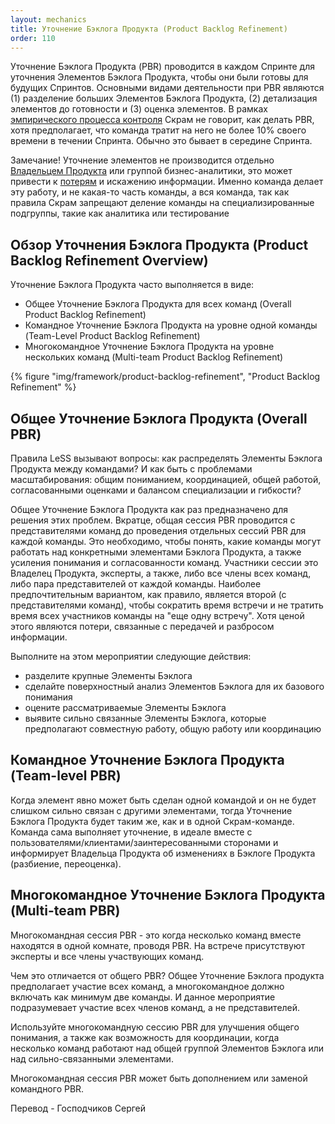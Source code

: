 ```yaml
---
layout: mechanics
title: Уточнение Бэклога Продукта (Product Backlog Refinement)
order: 110
---
```


Уточнение Бэклога Продукта (PBR) проводится в каждом Спринте для  уточнения Элементов Бэклога Продукта, чтобы они были готовы для будущих Спринтов. Основными видами деятельности при PBR являются (1) разделение больших Элементов Бэклога Продукта, (2) детализация элементов до готовности и (3) оценка элементов. В рамках [эмпирического процесса контроля](../principles/empirical-process-control.html) Скрам не говорит, как делать PBR, хотя предполагает, что команда тратит на него не более 10% своего времени в течении Спринта. Обычно это бывает в середине Спринта.

Замечание! Уточнение элементов не производится отдельно [Владельцем Продукта](product-owner.html) или группой бизнес-аналитики, это может привести к [потерям](../principles/lean-thinking.html) и искажению информации. Именно команда делает эту работу, и не какая-то часть команды, а вся команда, так как правила Скрам запрещают деление команды на специализированные подгруппы, такие как аналитика или тестирование

## Обзор Уточнения Бэклога Продукта (Product Backlog Refinement Overview)

Уточнение Бэклога Продукта часто выполняется в виде:

* Общее Уточнение Бэклога Продукта для всех команд (Overall Product Backlog Refinement)
* Командное Уточнение Бэклога Продукта на уровне одной команды (Team-Level Product Backlog Refinement)
* Многокомандное Уточнение Бэклога Продукта на уровне нескольких команд (Multi-team Product Backlog Refinement)

<div>
  {% figure "img/framework/product-backlog-refinement", "Product Backlog Refinement" %}
</div>

## Общее Уточнение Бэклога Продукта (Overall PBR)

Правила LeSS вызывают вопросы: как распределять Элементы Бэклога Продукта между командами? И как быть с проблемами масштабирования: общим пониманием, координацией, общей работой, согласованными оценками и балансом специализации и гибкости?

Общее Уточнение Бэклога Продукта как раз предназначено для решения этих проблем. Вкратце, общая сессия PBR проводится с представителями команд до проведения отдельных сессий PBR для каждой команды. Это необходимо, чтобы понять, какие команды могут работать над конкретными элементами Бэклога Продукта, а также усиления понимания и согласованности команд. Участники сессии это Владелец Продукта, эксперты, а также, либо все члены всех команд, либо пара представителей от каждой команды. Наиболее предпочтительным вариантом, как правило, является второй (с представителями команд), чтобы сократить время встречи и не тратить время всех участников команды на "еще одну встречу". Хотя ценой этого являются потери, связанные с передачей и разбросом информации.

Выполните на этом мероприятии следующие действия:

* разделите крупные Элементы Бэклога
* сделайте поверхностный анализ Элементов Бэклога для их базового понимания
* оцените рассматриваемые Элементы Бэклога
* выявите сильно связанные Элементы Бэклога, которые предполагают совместную работу, общую работу или координацию

## Командное Уточнение Бэклога Продукта (Team-level PBR)

Когда элемент явно может быть сделан одной командой и он не будет слишком сильно связан с другими элементами, тогда Уточнение Бэклога Продукта будет таким же, как и в одной Скрам-команде. Команда сама выполняет уточнение, в идеале вместе с пользователями/клиентами/заинтересованными сторонами и информирует Владельца Продукта об изменениях в Бэклоге Продукта (разбиение, переоценка).

## Многокомандное Уточнение Бэклога Продукта (Multi-team PBR)

Многокомандная сессия PBR - это когда несколько команд вместе находятся в одной комнате, проводя PBR. На встрече присутствуют эксперты и все члены участвующих команд.

Чем это отличается от общего PBR? Общее Уточнение Бэклога продукта предполагает участие всех команд, а многокомандное должно включать как минимум две команды. И данное мероприятие подразумевает участие всех членов команд, а не представителей.

Используйте многокомандную сессию PBR для улучшения общего понимания, а также как возможность для координации, когда несколько команд работают над общей группой Элементов Бэклога или над сильно-связанными элементами. 

Многокомандная сессия PBR может быть дополнением или заменой командного PBR.

Перевод - Господчиков Сергей
